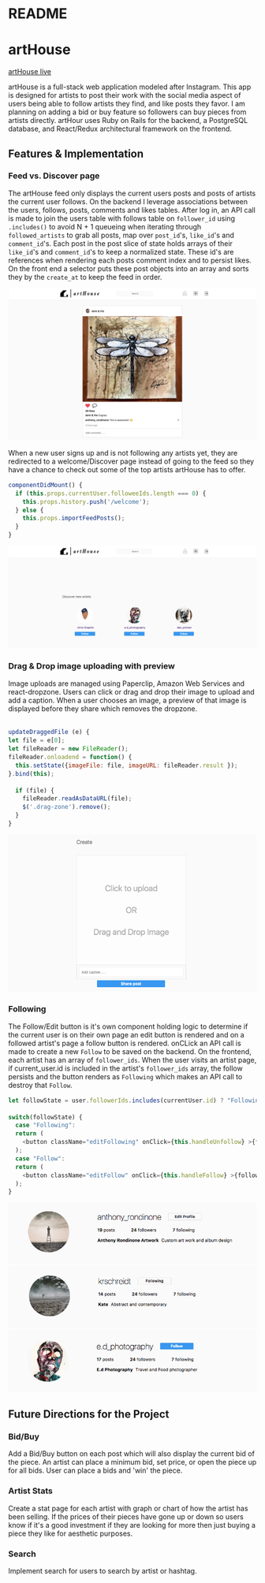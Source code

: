 # README

# artHouse

[artHouse live][heroku]

[heroku]: https://arthouse.herokuapp.com/#/signup

artHouse is a full-stack web application modeled after Instagram.  This app is designed for artists to post their work with the social media aspect of users being able to follow artists they find, and like posts they favor.  I am planning on adding a bid or buy feature so followers can buy pieces from artists directly.  artHour uses Ruby on Rails for the backend, a PostgreSQL database, and React/Redux architectural framework on the frontend.

## Features & Implementation

### Feed vs. Discover page

The artHouse feed only displays the current users posts and posts of artists the current user follows. On the backend I leverage associations between the users, follows, posts, comments and likes tables.  After log in, an API call is made to join the users table with follows table on `follower_id` using `.includes()` to avoid N + 1 queueing when iterating through `followed_artists` to grab all posts, map over `post_id`'s, `like_id`'s and `comment_id`'s.  Each post in the post slice of state holds arrays of their `like_id`'s and `comment_id`'s to keep a normalized state.  These id's are references when rendering each posts comment index and to persist likes.  On the front end a selector puts these post objects into an array and sorts they by the `create_at` to keep the feed in order.

![image of feed](screenshots/feed.png)

When a new user signs up and is not following any artists yet, they are redirected to a welcome/Discover page instead of going to the feed so they have a chance to check out some of the top artists artHouse has to offer.  

```js
componentDidMount() {
  if (this.props.currentUser.followeeIds.length === 0) {
    this.props.history.push('/welcome');
  } else {
    this.props.importFeedPosts();
  }
}
```

![image of welcome](screenshots/welcome.png)


### Drag & Drop image uploading with preview

Image uploads are managed using Paperclip, Amazon Web Services and react-dropzone.  Users can click or drag and drop their image to upload and add a caption.  When a user chooses an image, a preview of that image is displayed before they share which removes the dropzone.

```js

updateDraggedFile (e) {
let file = e[0];
let fileReader = new FileReader();
fileReader.onloadend = function() {
  this.setState({imageFile: file, imageURL: fileReader.result });
}.bind(this);

  if (file) {
    fileReader.readAsDataURL(file);
    $('.drag-zone').remove();
  }
}
```

![image of create](screenshots/create.png)


### Following


The Follow/Edit button is it's own component holding logic to determine if the current user is on their own page an edit button is rendered and on a followed artist's page a follow button is rendered.  onCLick an API call is made to create a new `Follow` to be saved on the backend. On the frontend, each artist has an array of `follower_ids`.  When the user visits an artist page, if current_user.id is included in the artist's `follower_ids` array, the follow persists and the button renders as `Following` which makes an API call to destroy that `Follow`.


```js
let followState = user.followerIds.includes(currentUser.id) ? "Following" : "Follow";

switch(followState) {
  case "Following":
  return (
    <button className="editFollowing" onClick={this.handleUnfollow} >{followState}</button>
  );
  case "Follow":
  return (
    <button className="editFollow" onClick={this.handleFollow} >{followState}</button>
  );
}
```



![image of edit](screenshots/edit.png)
![image of following](screenshots/following.png)
![image of follow](screenshots/follow.png)



## Future Directions for the Project


### Bid/Buy

Add a Bid/Buy button on each post which will also display the current bid of the piece.  An artist can place a minimum bid, set price, or open the piece up for all bids.  User can place a bids and 'win' the piece.

### Artist Stats

Create a stat page for each artist with graph or chart of how the artist has been selling.  If the prices of their pieces have gone up or down so users know if it's a good investment if they are looking for more then just buying a piece they like for aesthetic purposes.


### Search

Implement search for users to search by artist or hashtag.

